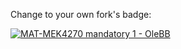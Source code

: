 Change to your own fork's badge:

[![MAT-MEK4270 mandatory 1 - OleBB](https://github.com/OleBB/mandatory1-OleBB/actions/workflows/main.yml/badge.svg)](https://github.com/OleBB/mandatory1-OleBB/actions/workflows/main.yml)

